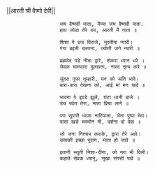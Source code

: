 ||आरती श्री वैष्णो देवी||

                     जय वैष्णवी माता, मैय्या जय वैष्णवी माता.
                     हाथ जोडा तेरे वय, आरती मैं गाता ॥

                     शिशा पे छत्र विराजे, मुरतीया प्यारी।
                     गंगा बहती चरणना, ज्योती जगे न्यारी ॥

                     ब्रह्मवेद पडे नीता द्वारे, शंकरा ध्यान धरे ।
                     सेवक चाणवारा दुलावता, नारद नृत्य करे ॥

                     सुंदरा गुफा तुम्हारी, मन को अति भावे।
                     बारा-बारा देखना को, आई मां मन चावे ॥

                     भावना पे झाडे झुलें, घंटा ध्वनी बाजे ।
                     उंच पर्वत तेरा, माता प्रिया लागे ॥

                     पण सुपारी ध्वजा नारियाला, भेंता पुष्पा मेवा।
                     दासा खडें चरणोन मी, दर्शना दो देवा ॥

                     जो जना निश्चय कराके, द्वारा तेरे आवे।
                     उसाकी इच्छा पुराण, माता हो जावे ॥

                     इतानी स्तुती निशा-दीना, जो नरा भी दिली।
                     कहाते सेवक ध्यानु, सुखा संपत्ती पावे ॥